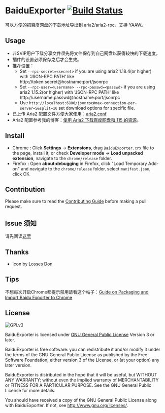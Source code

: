 # BaiduExporter [![Build Status](https://img.shields.io/circleci/project/acgotaku/BaiduExporter/master.svg)](https://circleci.com/gh/acgotaku/BaiduExporter/tree/master)

可以方便的把百度网盘的下载地址导出到 aria2/aria2-rpc，支持 YAAW。

## Usage

- 非SVIP用户下载分享文件须先将文件保存到自己网盘以获得较快的下载速度。
- 插件的设置必须保存之后才会生效。
- 推荐设置：
    - Set `--rpc-secret=<secret>` if you are using aria2 1.18.4(or higher) with 'JSON-RPC PATH' like http://token:secret@hostname:port/jsonrpc
    - Set `--rpc-user=<username> --rpc-passwd=<passwd>` if you are using aria2 1.15.2(or higher) with 'JSON-RPC PATH' like http://username:passwd@hostname:port/jsonrpc
    - Use `http://localhost:6800/jsonrpc#max-connection-per-server=5&split=10` set download options for specific file.
- 已上传 Aria2 配置文件方便大家使用：[aria2.conf](https://raw.githubusercontent.com/acgotaku/BaiduExporter/master/aria2c/aria2.conf)
- Aria2 配置参考我的博客：[使用 Aria2 下载百度网盘和 115 的资源](https://blog.icehoney.me/posts/2015-01-31-Aria2-download)。

## Install

* Chrome : Click **Settings** -> **Extensions**, drag `BaiduExporter.crx` file to the page, install it, or check **Developer mode** -> **Load unpacked extension**, navigate to the `chrome/release` folder.
* Firefox : Open **about:debugging** in Firefox, click "Load Temporary Add-on" and navigate to the `chrome/release` folder, select `manifest.json`, click OK.
## Contribution

Please make sure to read the [Contributing Guide](https://github.com/acgotaku/BaiduExporter/blob/master/.github/CONTRIBUTING.md) before making a pull request.

## Issue 须知

请先阅读[这里](https://github.com/acgotaku/BaiduExporter/issues/128)

## Thanks

- Icon by [Losses Don](https://github.com/Losses)

## Tips

不想每次开启Chrome都提示禁用请看这个帖子：[Guide on Packaging and Import Baidu Exporter to Chrome](https://hencolle.com/2016/10/16/baidu_exporter/)

## License

![GPLv3](https://www.gnu.org/graphics/gplv3-127x51.png)

BaiduExporter is licensed under [GNU General Public License](https://www.gnu.org/licenses/gpl.html) Version 3 or later.

BaiduExporter is free software: you can redistribute it and/or modify
it under the terms of the GNU General Public License as published by
the Free Software Foundation, either version 3 of the License, or
(at your option) any later version.

BaiduExporter is distributed in the hope that it will be useful,
but WITHOUT ANY WARRANTY; without even the implied warranty of
MERCHANTABILITY or FITNESS FOR A PARTICULAR PURPOSE.  See the
GNU General Public License for more details.

You should have received a copy of the GNU General Public License
along with BaiduExporter.  If not, see <http://www.gnu.org/licenses/>.
